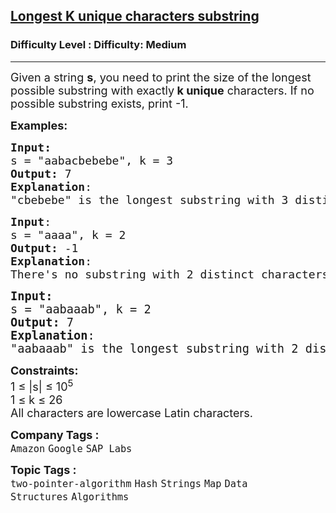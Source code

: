 <h2><a href="https://www.geeksforgeeks.org/problems/longest-k-unique-characters-substring0853/1">Longest K unique characters substring</a></h2><h3>Difficulty Level : Difficulty: Medium</h3><hr><div class="problems_problem_content__Xm_eO"><p><span style="font-size: 18px;">Given a string <strong>s</strong>, you need to print the size of the longest possible substring&nbsp;<span style="box-sizing: border-box; margin: 0px; padding: 0px;">with exactly<strong>&nbsp;k unique</strong> characters. If no possible substring exists,</span>&nbsp;print -1.</span></p>
<p><span style="font-size: 18px;"><strong>Examples:</strong></span></p>
<pre><span style="font-size: 18px;"><strong>Input:</strong>
s = "aabacbebebe</span><span style="font-size: 18px;">", k = 3
<strong>Output:</strong> 7
<strong>Explanation</strong>: <br>"cbebebe" is the longest substring with 3 distinct characters.
</span></pre>
<pre><span style="font-size: 18px;"><strong>Input</strong>: 
s = "aaaa", k = 2
<strong>Output:</strong> -1
<strong>Explanation</strong>: <br>There's no substring with 2 distinct characters.<br></span></pre>
<pre><span style="font-size: 14pt;"><strong>Input:</strong>
s = "aabaaab", k = 2
<strong>Output:</strong> 7
<strong>Explanation</strong>: </span><br><span style="font-size: 14pt;">"aabaaab" is the longest substring with 2 distinct characters.</span></pre>
<p><span style="font-size: 18px;"><strong>Constraints:</strong><br>1 ≤ |s| ≤ 10<sup>5</sup><br>1 ≤ k ≤ 26<br>All characters are lowercase Latin characters.</span></p></div><p><span style=font-size:18px><strong>Company Tags : </strong><br><code>Amazon</code>&nbsp;<code>Google</code>&nbsp;<code>SAP Labs</code>&nbsp;<br><p><span style=font-size:18px><strong>Topic Tags : </strong><br><code>two-pointer-algorithm</code>&nbsp;<code>Hash</code>&nbsp;<code>Strings</code>&nbsp;<code>Map</code>&nbsp;<code>Data Structures</code>&nbsp;<code>Algorithms</code>&nbsp;